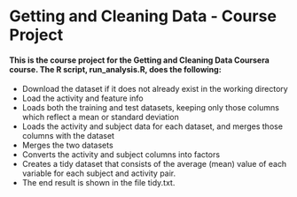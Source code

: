 # Getting and Cleaning Data - Course Project
#### This is the course project for the Getting and Cleaning Data Coursera course. The R script, run_analysis.R, does the following:

* Download the dataset if it does not already exist in the working directory
* Load the activity and feature info
* Loads both the training and test datasets, keeping only those columns which reflect a mean or standard deviation
* Loads the activity and subject data for each dataset, and merges those columns with the dataset
* Merges the two datasets
* Converts the activity and subject columns into factors
* Creates a tidy dataset that consists of the average (mean) value of each variable for each subject and activity pair.
* The end result is shown in the file tidy.txt.
